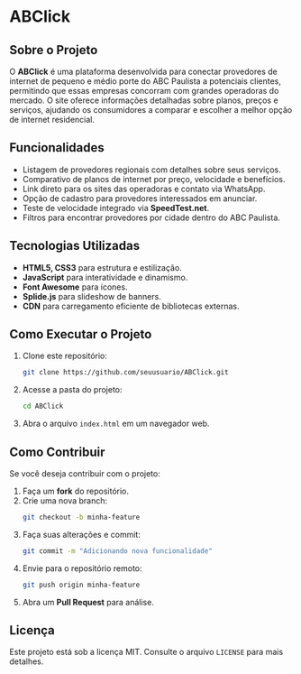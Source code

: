 # ABClick

## Sobre o Projeto
O **ABClick** é uma plataforma desenvolvida para conectar provedores de internet de pequeno e médio porte do ABC Paulista a potenciais clientes, permitindo que essas empresas concorram com grandes operadoras do mercado. O site oferece informações detalhadas sobre planos, preços e serviços, ajudando os consumidores a comparar e escolher a melhor opção de internet residencial.

## Funcionalidades
- Listagem de provedores regionais com detalhes sobre seus serviços.
- Comparativo de planos de internet por preço, velocidade e benefícios.
- Link direto para os sites das operadoras e contato via WhatsApp.
- Opção de cadastro para provedores interessados em anunciar.
- Teste de velocidade integrado via **SpeedTest.net**.
- Filtros para encontrar provedores por cidade dentro do ABC Paulista.

## Tecnologias Utilizadas
- **HTML5, CSS3** para estrutura e estilização.
- **JavaScript** para interatividade e dinamismo.
- **Font Awesome** para ícones.
- **Splide.js** para slideshow de banners.
- **CDN** para carregamento eficiente de bibliotecas externas.

## Como Executar o Projeto
1. Clone este repositório:
   ```bash
   git clone https://github.com/seuusuario/ABClick.git
   ```
2. Acesse a pasta do projeto:
   ```bash
   cd ABClick
   ```
3. Abra o arquivo `index.html` em um navegador web.

## Como Contribuir
Se você deseja contribuir com o projeto:
1. Faça um **fork** do repositório.
2. Crie uma nova branch:
   ```bash
   git checkout -b minha-feature
   ```
3. Faça suas alterações e commit:
   ```bash
   git commit -m "Adicionando nova funcionalidade"
   ```
4. Envie para o repositório remoto:
   ```bash
   git push origin minha-feature
   ```
5. Abra um **Pull Request** para análise.

## Licença
Este projeto está sob a licença MIT. Consulte o arquivo `LICENSE` para mais detalhes.

